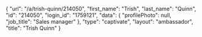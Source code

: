 {
    "url": "\/a\/trish-quinn\/214050",
    "first_name": "Trish",
    "last_name": "Quinn",
    "id": "214050",
    "login_id": "1759121",
    "data": {
        "profilePhoto": null,
        "job_title": "Sales manager"
    },
    "type": "captivate",
    "layout": "ambassador",
    "title": "Trish Quinn"
}